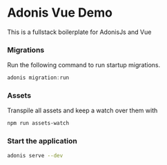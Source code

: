 # Adonis Vue Demo

This is a fullstack boilerplate for AdonisJs and Vue


### Migrations

Run the following command to run startup migrations.

```js
adonis migration:run
```

### Assets
Transpile all assets and keep a watch over them with
```bash
npm run assets-watch
```

### Start the application
```bash
adonis serve --dev
```
